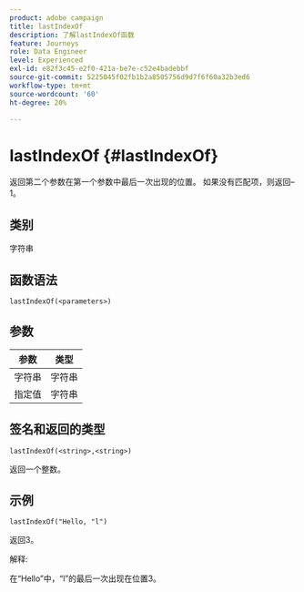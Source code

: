 ```yaml
---
product: adobe campaign
title: lastIndexOf
description: 了解lastIndexOf函数
feature: Journeys
role: Data Engineer
level: Experienced
exl-id: e82f3c45-e2f0-421a-be7e-c52e4badebbf
source-git-commit: 5225045f02fb1b2a8505756d9d7f6f60a32b3ed6
workflow-type: tm+mt
source-wordcount: '60'
ht-degree: 20%

---
```


# lastIndexOf {#lastIndexOf}

返回第二个参数在第一个参数中最后一次出现的位置。 如果没有匹配项，则返回–1。

## 类别

字符串

## 函数语法

`lastIndexOf(<parameters>)`

## 参数

| 参数 | 类型 |
|-----------|------------------|
| 字符串 | 字符串 |
| 指定值 | 字符串 |

## 签名和返回的类型

`lastIndexOf(<string>,<string>)`

返回一个整数。

## 示例

`lastIndexOf("Hello, "l")`

返回3。

解释:

在“Hello”中，“l”的最后一次出现在位置3。
